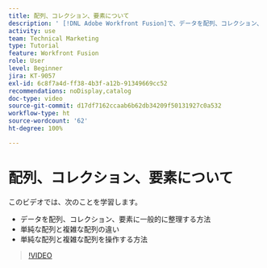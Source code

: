 ```yaml
---
title: 配列、コレクション、要素について
description: ' [!DNL Adobe Workfront Fusion]で、データを配列、コレクション、要素に整理する方法と、単純な配列および複雑な配列を操作する方法について説明します。'
activity: use
team: Technical Marketing
type: Tutorial
feature: Workfront Fusion
role: User
level: Beginner
jira: KT-9057
exl-id: 6c8f7a4d-ff38-4b3f-a12b-91349669cc52
recommendations: noDisplay,catalog
doc-type: video
source-git-commit: d17df7162ccaab6b62db34209f50131927c0a532
workflow-type: ht
source-wordcount: '62'
ht-degree: 100%

---
```


# 配列、コレクション、要素について

このビデオでは、次のことを学習します。

* データを配列、コレクション、要素に一般的に整理する方法
* 単純な配列と複雑な配列の違い
* 単純な配列と複雑な配列を操作する方法

>[!VIDEO](https://video.tv.adobe.com/v/335298/?quality=12&learn=on&enablevpops)
